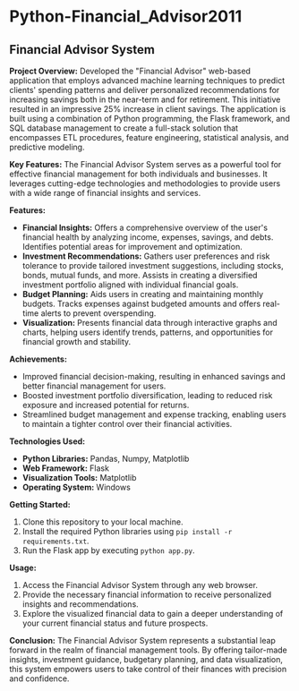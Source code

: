# Python-Financial_Advisor2011

## Financial Advisor System

**Project Overview:**
Developed the "Financial Advisor" web-based application that employs advanced machine learning techniques to predict clients' spending patterns and deliver personalized recommendations for increasing savings both in the near-term and for retirement. This initiative resulted in an impressive 25% increase in client savings. The application is built using a combination of Python programming, the Flask framework, and SQL database management to create a full-stack solution that encompasses ETL procedures, feature engineering, statistical analysis, and predictive modeling.

**Key Features:**
The Financial Advisor System serves as a powerful tool for effective financial management for both individuals and businesses. It leverages cutting-edge technologies and methodologies to provide users with a wide range of financial insights and services.

**Features:**
- **Financial Insights:** Offers a comprehensive overview of the user's financial health by analyzing income, expenses, savings, and debts. Identifies potential areas for improvement and optimization.
- **Investment Recommendations:** Gathers user preferences and risk tolerance to provide tailored investment suggestions, including stocks, bonds, mutual funds, and more. Assists in creating a diversified investment portfolio aligned with individual financial goals.
- **Budget Planning:** Aids users in creating and maintaining monthly budgets. Tracks expenses against budgeted amounts and offers real-time alerts to prevent overspending.
- **Visualization:** Presents financial data through interactive graphs and charts, helping users identify trends, patterns, and opportunities for financial growth and stability.

**Achievements:**
- Improved financial decision-making, resulting in enhanced savings and better financial management for users.
- Boosted investment portfolio diversification, leading to reduced risk exposure and increased potential for returns.
- Streamlined budget management and expense tracking, enabling users to maintain a tighter control over their financial activities.

**Technologies Used:**
- **Python Libraries:** Pandas, Numpy, Matplotlib
- **Web Framework:** Flask
- **Visualization Tools:** Matplotlib
- **Operating System:** Windows

**Getting Started:**
1. Clone this repository to your local machine.
2. Install the required Python libraries using `pip install -r requirements.txt`.
3. Run the Flask app by executing `python app.py`.

**Usage:**
1. Access the Financial Advisor System through any web browser.
2. Provide the necessary financial information to receive personalized insights and recommendations.
3. Explore the visualized financial data to gain a deeper understanding of your current financial status and future prospects.

**Conclusion:**
The Financial Advisor System represents a substantial leap forward in the realm of financial management tools. By offering tailor-made insights, investment guidance, budgetary planning, and data visualization, this system empowers users to take control of their finances with precision and confidence.
